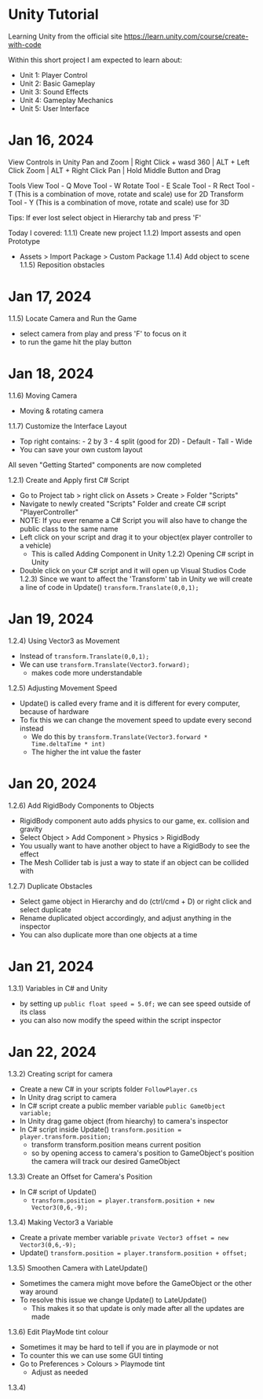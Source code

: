 # Unity Tutorial
Learning Unity from the official site
https://learn.unity.com/course/create-with-code

Within this short project I am expected to learn about:
  - Unit 1: Player Control
  - Unit 2: Basic Gameplay
  - Unit 3: Sound Effects
  - Unit 4: Gameplay Mechanics
  - Unit 5: User Interface

# Jan 16, 2024

View Controls in Unity
Pan and Zoom | Right Click + wasd
360          | ALT + Left Click
Zoom         | ALT + Right Click
Pan          | Hold Middle Button and Drag

Tools
View Tool - Q
Move Tool - W
Rotate Tool - E
Scale Tool - R
Rect Tool - T (This is a combination of move, rotate and scale) use for 2D
Transform Tool - Y (This is a combination of move, rotate and scale) use for 3D

Tips:
If ever lost select object in Hierarchy tab and press 'F'

Today I covered:
1.1.1) Create new project
1.1.2) Import assests and open Prototype
   - Assets > Import Package > Custom Package
1.1.4) Add object to scene
1.1.5) Reposition obstacles

# Jan 17, 2024

1.1.5) Locate Camera and Run the Game
  - select camera from play and press 'F' to focus on it
  - to run the game hit the play button

# Jan 18, 2024

1.1.6) Moving Camera
   - Moving & rotating camera

1.1.7) Customize the Interface Layout
   - Top right contains:
    - 2 by 3
    - 4 split (good for 2D)
    - Default
    - Tall
    - Wide
   - You can save your own custom layout

All seven "Getting Started" components are now completed

1.2.1) Create and Apply first C# Script
   - Go to Project tab > right click on Assets > Create > Folder "Scripts"
   - Navigate to newly created "Scripts" Folder and create C# script "PlayerController"
   - NOTE: If you ever rename a C# Script you will also have to change the public class to the same name
   - Left click on your script and drag it to your object(ex player controller to a vehicle)
       - This is called Adding Component in Unity
1.2.2) Opening C# script in Unity
   - Double click on your C# script and it will open up Visual Studios Code
1.2.3) Since we want to affect the 'Transform' tab in Unity we will create a line of code in Update()
  `transform.Translate(0,0,1);`

# Jan 19, 2024

1.2.4) Using Vector3 as Movement
  - Instead of `transform.Translate(0,0,1);`
  - We can use `transform.Translate(Vector3.forward);`
    - makes code more understandable

1.2.5) Adjusting Movement Speed
  - Update() is called every frame and it is different for every computer, because of hardware
  - To fix this we can change the movement speed to update every second instead
      - We do this by `transform.Translate(Vector3.forward * Time.deltaTime * int)`
      - The higher the int value the faster

# Jan 20, 2024

1.2.6) Add RigidBody Components to Objects
  - RigidBody component auto adds physics to our game, ex. collision and gravity
  - Select Object > Add Component > Physics > RigidBody
  - You usually want to have another object to have a RigidBody to see the effect
  - The Mesh Collider tab is just a way to state if an object can be collided with

1.2.7) Duplicate Obstacles
  - Select game object in Hierarchy and do (ctrl/cmd + D) or right click and select duplicate
  - Rename duplicated object accordingly, and adjust anything in the inspector
  - You can also duplicate more than one objects at a time

# Jan 21, 2024

1.3.1) Variables in C# and Unity
  - by setting up `public float speed = 5.0f;` we can see speed outside of its class
  - you can also now modify the speed within the script inspector

# Jan 22, 2024

1.3.2) Creating script for camera
  - Create a new C# in your scripts folder `FollowPlayer.cs`
  - In Unity drag script to camera
  - In C# script create a public member variable `public GameObject variable;`
  - In Unity drag game object (from hiearchy) to camera's inspector
  - In C# script inside Update() `transform.position = player.transform.position;`
      - transform transform.position means current position
      - so by opening access to camera's position to GameObject's position the camera
        will track our desired GameObject

1.3.3) Create an Offset for Camera's Position
  - In C# script of Update()
      - `transform.position = player.transform.position + new Vector3(0,6,-9);`

1.3.4) Making Vector3 a Variable
  - Create a private member variable `private Vector3 offset = new Vector3(0,6,-9);`
  - Update() `transform.position = player.transform.position + offset;`

1.3.5) Smoothen Camera with LateUpdate()
  - Sometimes the camera might move before the GameObject or the other way around
  - To resolve this issue we change Update() to LateUpdate()
      - This makes it so that update is only made after all the updates are made

1.3.6) Edit PlayMode tint colour
  - Sometimes it may be hard to tell if you are in playmode or not
  - To counter this we can use some GUI tinting
  - Go to Preferences > Colours > Playmode tint
      - Adjust as needed

1.3.4)
